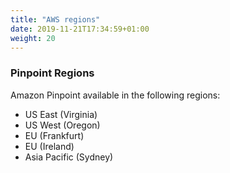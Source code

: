 ```yaml
---
title: "AWS regions"
date: 2019-11-21T17:34:59+01:00
weight: 20
---
```


### Pinpoint Regions

Amazon Pinpoint available in the following regions:
* US East (Virginia)
* US West (Oregon)
* EU (Frankfurt)
* EU (Ireland)
* Asia Pacific (Sydney)
